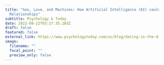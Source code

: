```yaml
---
title: "Sex, Love, and Machines: How Artificial Intelligence (AI) could Redefine
  Relationships"
subtitle: Psychology & Today
date: 2022-08-22T03:27:35.103Z
draft: false
featured: false
external_link: https://www.psychologytoday.com/us/blog/dating-in-the-digital-age/202204/sex-love-and-machines
image:
  filename: ""
  focal_point: ""
  preview_only: false
---
```

